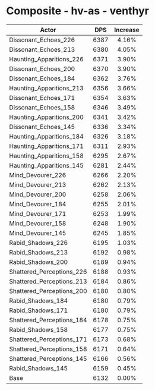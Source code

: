 # Composite - hv-as - venthyr
| Actor | DPS | Increase |
|---|:---:|:---:|
|Dissonant_Echoes_226|6387|4.16%|
|Dissonant_Echoes_213|6380|4.05%|
|Haunting_Apparitions_226|6371|3.90%|
|Dissonant_Echoes_200|6370|3.90%|
|Dissonant_Echoes_184|6362|3.76%|
|Haunting_Apparitions_213|6356|3.66%|
|Dissonant_Echoes_171|6354|3.63%|
|Dissonant_Echoes_158|6346|3.49%|
|Haunting_Apparitions_200|6341|3.42%|
|Dissonant_Echoes_145|6336|3.34%|
|Haunting_Apparitions_184|6326|3.18%|
|Haunting_Apparitions_171|6311|2.93%|
|Haunting_Apparitions_158|6295|2.67%|
|Haunting_Apparitions_145|6281|2.44%|
|Mind_Devourer_226|6266|2.20%|
|Mind_Devourer_213|6262|2.13%|
|Mind_Devourer_200|6258|2.06%|
|Mind_Devourer_184|6255|2.01%|
|Mind_Devourer_171|6253|1.99%|
|Mind_Devourer_158|6248|1.90%|
|Mind_Devourer_145|6245|1.85%|
|Rabid_Shadows_226|6195|1.03%|
|Rabid_Shadows_213|6192|0.98%|
|Rabid_Shadows_200|6189|0.94%|
|Shattered_Perceptions_226|6188|0.93%|
|Shattered_Perceptions_213|6184|0.86%|
|Shattered_Perceptions_200|6180|0.80%|
|Rabid_Shadows_184|6180|0.79%|
|Rabid_Shadows_171|6180|0.79%|
|Shattered_Perceptions_184|6178|0.75%|
|Rabid_Shadows_158|6177|0.75%|
|Shattered_Perceptions_171|6173|0.68%|
|Shattered_Perceptions_158|6171|0.64%|
|Shattered_Perceptions_145|6166|0.56%|
|Rabid_Shadows_145|6159|0.45%|
|Base|6132|0.00%|
